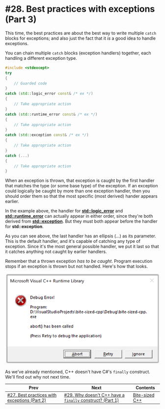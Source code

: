 # #28. Best practices with exceptions (Part 3)

This time, the best practices are about the best way to write multiple `catch` blocks for exceptions; and also just the fact that it *is* a good idea to handle exceptions.

You can chain multiple `catch` blocks (exception handlers) together, each handling a different exception type.

```cpp
#include <stdexcept>
try
{
    // Guarded code
}
catch (std::logic_error const& /* ex */)
{
    // Take appropriate action
}
catch (std::runtime_error const& /* ex */)
{
    // Take appropriate action
}
catch (std::exception const& /* ex */)
{
    // Take appropriate action
}
catch (...)
{
    // Take appropriate action
}
```

When an exception is thrown, that exception is caught by the first handler that matches the type (or some base type) of the exception. If an exception could logically be caught by more than one exception handler, then you should order them so that the most specific (most derived) hander appears earlier.

In the example above, the handler for [**std::logic_error**](https://docs.microsoft.com/cpp/standard-library/logic-error-class) and [**std::runtime_error**](https://docs.microsoft.com/cpp/standard-library/runtime-error-class) can actually appear in either order, since they're both derived from [**std::exception**](https://docs.microsoft.com/cpp/standard-library/exception-class). But they must both appear before the handler for **std::exception**.

As you can see above, the last handler has an ellipsis (…) as its parameter. This is the default handler, and it's capable of catching any type of exception. Since it's the most general possible handler, we put it last so that it catches anything not caught by earlier handlers.

Remember that a thrown exception *has to be caught*. Program execution stops if an exception is thrown but not handled. Here's how that looks.

![Debug Error! abort has been called; press retry to debug the application](images/unhandled-exception.png)

As we've already mentioned, C++ doesn't have C#'s `finally` construct. We'll find out why not next time.

|Prev|Next|Contents|
|-|-|-|
|[#27. Best practices with exceptions (Part 2)](027.md)|[#29. Why doesn't C++ have a `finally` construct? (Part 1)](029.md)|[Bite-sized C++](../README.md)|
